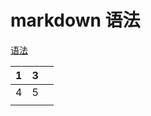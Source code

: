 # markdown 语法

[语法](http://blog.csdn.net/martinwangjun/article/details/51440440)

| 1   | 3   |     |
| --- | --- | --- |
| 4   | 5   |     |
|     |     |     |
